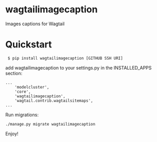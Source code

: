 wagtailimagecaption
==================

Images captions for Wagtail

# Quickstart

``` $ pip install wagtailimagecaption [GITHUB SSH URI]```

add wagtailimagecaption to your settings.py in the INSTALLED_APPS section:

```
...
    'modelcluster',
    'core',
    'wagtailimagecaption',
    'wagtail.contrib.wagtailsitemaps',
...
```

Run migrations:

```
./manage.py migrate wagtailimagecaption

```

Enjoy!